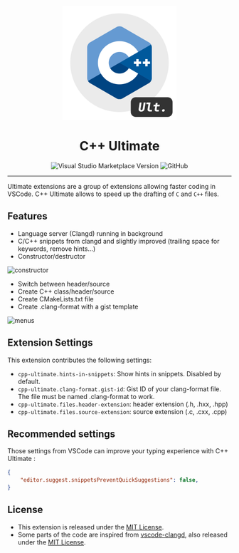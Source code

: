 <p align="center">
    <img width="256" height="256" src="https://github.com/quentinguidee/CPP-Ultimate/raw/master/icon-1024.png" />
</p>
<h1 align="center">C++ Ultimate</h1>

<p align="center">
<a src="https://marketplace.visualstudio.com/items?itemName=quentinguidee.cpp-ultimate&ssr=false#overview"><img alt="Visual Studio Marketplace Version" src="https://img.shields.io/visual-studio-marketplace/v/quentinguidee.cpp-ultimate?style=for-the-badge&color=red&logo=visual-studio-code"></a>
<img alt="GitHub" src="https://img.shields.io/github/license/quentinguidee/CPP-Ultimate?style=for-the-badge&color=red&logo=open-source-initiative&logoColor=white">
</p>

---

Ultimate extensions are a group of extensions allowing faster coding in VSCode. C++ Ultimate allows to speed up the drafting of `C` and `C++` files.

## Features

- Language server (Clangd) running in background
- C/C++ snippets from clangd and slightly improved (trailing space for keywords, remove hints...)
- Constructor/destructor

<img width="400" alt="constructor" src="https://user-images.githubusercontent.com/12123721/136666837-be333682-68f5-4b7e-ab2e-13f696b2d626.gif">

- Switch between header/source
- Create C++ class/header/source
- Create CMakeLists.txt file
- Create .clang-format with a gist template

<img width="400" alt="menus" src="https://user-images.githubusercontent.com/12123721/134801001-94cbeb93-543e-449a-9bfd-7712c7762e4b.png">

## Extension Settings

This extension contributes the following settings:

- `cpp-ultimate.hints-in-snippets`: Show hints in snippets. Disabled by default.
- `cpp-ultimate.clang-format.gist-id`: Gist ID of your clang-format file. The file must be named .clang-format to work.
- `cpp-ultimate.files.header-extension`: header extension (.h, .hxx, .hpp)
- `cpp-ultimate.files.source-extension`: source extension (.c, .cxx, .cpp)

## Recommended settings

Those settings from VSCode can improve your typing experience with C++ Ultimate :

```json
{
    "editor.suggest.snippetsPreventQuickSuggestions": false,
}
```

## License

- This extension is released under the [MIT License](./LICENSE.md).
- Some parts of the code are inspired from [vscode-clangd](https://github.com/clangd/vscode-clangd), also released under the [MIT License](https://github.com/clangd/vscode-clangd/blob/master/LICENSE).
